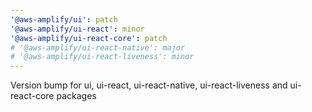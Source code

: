 ```yaml
---
'@aws-amplify/ui': patch
'@aws-amplify/ui-react': minor
'@aws-amplify/ui-react-core': patch
# '@aws-amplify/ui-react-native': major
# '@aws-amplify/ui-react-liveness': minor
---
```


Version bump for ui, ui-react, ui-react-native, ui-react-liveness and ui-react-core packages
